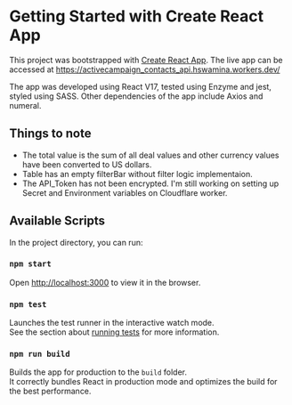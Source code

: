 # Getting Started with Create React App

This project was bootstrapped with [Create React App](https://github.com/facebook/create-react-app).
The live app can be accessed at https://activecampaign_contacts_api.hswamina.workers.dev/

The app was developed using React V17, tested using Enzyme and jest, styled using SASS. Other dependencies of the app include Axios and numeral.

## Things to note

  * The total value is the sum of all deal values and other currency values have been converted to US dollars.
  * Table has an empty filterBar without filter logic implementaion.
  * The API_Token has not been encrypted. I'm still working on setting up Secret and Environment variables on Cloudflare worker.
  
## Available Scripts

In the project directory, you can run:

### `npm start`
Open [http://localhost:3000](http://localhost:3000) to view it in the browser.

### `npm test`

Launches the test runner in the interactive watch mode.\
See the section about [running tests](https://facebook.github.io/create-react-app/docs/running-tests) for more information.

### `npm run build`

Builds the app for production to the `build` folder.\
It correctly bundles React in production mode and optimizes the build for the best performance.



